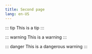 ```yaml
---
title: Second page
lang: en-US
---
```



::: tip
This is a tip
:::

::: warning
This is a warning
:::

::: danger
This is a dangerous warning
:::

